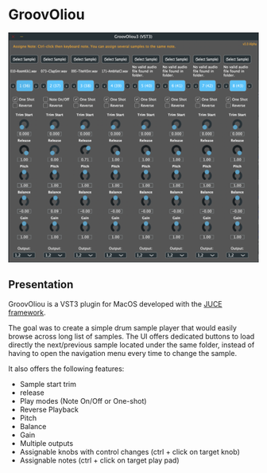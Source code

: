 # GroovOliou

![GroovOliou](https://github.com/oliou/GroovOliou/blob/main/screenshot_1.png?raw=true)


## Presentation

GroovOliou is a VST3 plugin for MacOS developed with the [JUCE framework](https://docs.juce.com/master/tutorial_create_projucer_basic_plugin.html).

The goal was to create a simple drum sample player that would easily browse across long list of samples.
The UI offers dedicated buttons to load directly the next/previous sample located under the same folder, instead of having to open the navigation menu every time to change the sample.

It also offers the following features:
- Sample start trim
- release
- Play modes (Note On/Off or One-shot)
- Reverse Playback
- Pitch
- Balance
- Gain
- Multiple outputs
- Assignable knobs with control changes (ctrl + click on target knob)
- Assignable notes (ctrl + click on target play pad)

